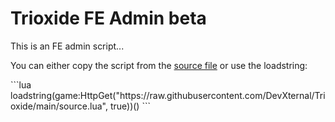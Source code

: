 # Trioxide FE Admin beta
This is an FE admin script...
<p>You can either copy the script from the <a href="https://github.com/DevXternal/Trioxide/blob/main/source.lua">source file</a> or use the loadstring:</p>
```lua
loadstring(game:HttpGet("https://raw.githubusercontent.com/DevXternal/Trioxide/main/source.lua", true))()
```
